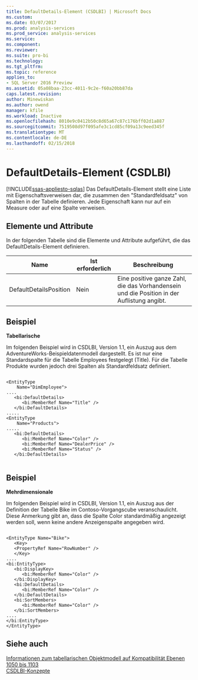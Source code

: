 ```yaml
---
title: DefaultDetails-Element (CSDLBI) | Microsoft Docs
ms.custom: 
ms.date: 03/07/2017
ms.prod: analysis-services
ms.prod_service: analysis-services
ms.service: 
ms.component: 
ms.reviewer: 
ms.suite: pro-bi
ms.technology: 
ms.tgt_pltfrm: 
ms.topic: reference
applies_to:
- SQL Server 2016 Preview
ms.assetid: 05a08baa-23cc-4011-9c2e-f60a20bb87da
caps.latest.revision: 
author: Minewiskan
ms.author: owend
manager: kfile
ms.workload: Inactive
ms.openlocfilehash: 8010e9c0412b50c8d65a67c87c176bff02d1a887
ms.sourcegitcommit: 7519508d97f095afe3c1cd85cf09a13c9eed345f
ms.translationtype: MT
ms.contentlocale: de-DE
ms.lasthandoff: 02/15/2018
---
```

# <a name="defaultdetails-element-csdlbi"></a>DefaultDetails-Element (CSDLBI)
[!INCLUDE[ssas-appliesto-sqlas](../../../includes/ssas-appliesto-sqlas.md)]
Das DefaultDetails-Element stellt eine Liste mit Eigenschaftsverweisen dar, die zusammen den "Standardfeldsatz" von Spalten in der Tabelle definieren. Jede Eigenschaft kann nur auf ein Measure oder auf eine Spalte verweisen.  
  
## <a name="elements-and-attributes"></a>Elemente und Attribute  
 In der folgenden Tabelle sind die Elemente und Attribute aufgeführt, die das DefaultDetails-Element definieren.  
  
|Name|Ist erforderlich|Beschreibung|  
|----------|-----------------|-----------------|  
|DefaultDetailsPosition|Nein|Eine positive ganze Zahl, die das Vorhandensein und die Position in der Auflistung angibt.|  
  
## <a name="example"></a>Beispiel  
 **Tabellarische**  
  
 Im folgenden Beispiel wird in CSDLBI, Version 1.1, ein Auszug aus dem AdventureWorks-Beispieldatenmodell dargestellt. Es ist nur eine Standardspalte für die Tabelle Employees festgelegt (Title). Für die Tabelle Produkte wurden jedoch drei Spalten als Standardfeldsatz definiert.  
  
```  
  
<EntityType   
    Name="DimEmployee">  
....  
   <bi:DefaultDetails>  
      <bi:MemberRef Name="Title" />  
   </bi:DefaultDetails>  
.....  
<EntityType   
    Name="Products">  
.....  
   <bi:DefaultDetails>  
      <bi:MemberRef Name="Color" />  
      <bi:MemberRef Name="DealerPrice" />  
      <bi:MemberRef Name="Status" />  
   </bi:DefaultDetails>  
  
```  
  
## <a name="example"></a>Beispiel  
 **Mehrdimensionale**  
  
 Im folgenden Beispiel wird in CSDLBI, Version 1.1, ein Auszug aus der Definition der Tabelle Bike im Contoso-Vorgangscube veranschaulicht. Diese Anmerkung gibt an, dass die Spalte Color standardmäßig angezeigt werden soll, wenn keine andere Anzeigenspalte angegeben wird.  
  
```  
  
<EntityType Name="Bike">  
   <Key>  
   <PropertyRef Name="RowNumber" />  
   </Key>  
....  
<bi:EntityType>  
   <bi:DisplayKey>  
      <bi:MemberRef Name="Color" />  
   </bi:DisplayKey>  
   <bi:DefaultDetails>  
      <bi:MemberRef Name="Color" />  
   </bi:DefaultDetails>  
   <bi:SortMembers>  
      <bi:MemberRef Name="Color" />  
   </bi:SortMembers>  
....  
</bi:EntityType>  
</EntityType>  
```  
  
## <a name="see-also"></a>Siehe auch  
 [Informationen zum tabellarischen Objektmodell auf Kompatibilität Ebenen 1050 bis 1103](../../../analysis-services/tabular-model-programming-compatibility-levels-1050-1103/representation/understanding-tabular-object-model-at-levels-1050-through-1103.md)   
 [CSDLBI-Konzepte](../../../analysis-services/tabular-model-programming-compatibility-levels-1050-1103/csdlbi-concepts.md)  
  
  
